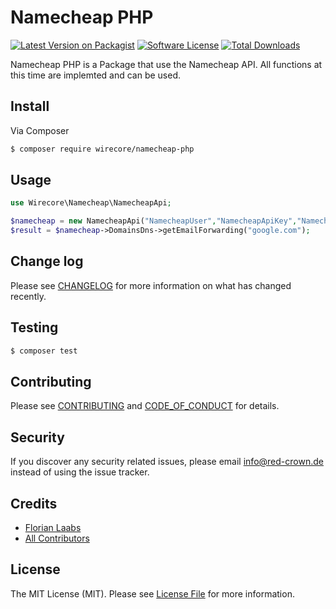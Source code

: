 
# Namecheap PHP

[![Latest Version on Packagist][ico-version]][link-packagist]
[![Software License][ico-license]](LICENSE.md)
[![Total Downloads][ico-downloads]][link-downloads]

Namecheap PHP is a Package that use the Namecheap API. All functions at this time are implemted and can be used.


## Install

Via Composer

``` bash
$ composer require wirecore/namecheap-php
```

## Usage

``` php
use Wirecore\Namecheap\NamecheapApi;

$namecheap = new NamecheapApi("NamecheapUser","NamecheapApiKey","NamecheapUser","UserIp");
$result = $namecheap->DomainsDns->getEmailForwarding("google.com");
```

## Change log

Please see [CHANGELOG](CHANGELOG.md) for more information on what has changed recently.

## Testing

``` bash
$ composer test
```

## Contributing

Please see [CONTRIBUTING](CONTRIBUTING.md) and [CODE_OF_CONDUCT](CODE_OF_CONDUCT.md) for details.

## Security

If you discover any security related issues, please email info@red-crown.de instead of using the issue tracker.

## Credits

- [Florian Laabs][link-author]
- [All Contributors][link-contributors]

## License

The MIT License (MIT). Please see [License File](LICENSE.md) for more information.

[ico-version]: https://img.shields.io/packagist/v/wirecore/namecheap-php.svg?style=flat-square
[ico-license]: https://img.shields.io/badge/license-MIT-brightgreen.svg?style=flat-square
[ico-downloads]: https://img.shields.io/packagist/dt/wirecore/namecheap-php.svg?style=flat-square

[link-packagist]: https://packagist.org/packages/wirecore/namecheap-php
[link-downloads]: https://packagist.org/packages/wirecore/namecheap-php
[link-author]: https://github.com/wiifree
[link-contributors]: ../../contributors
